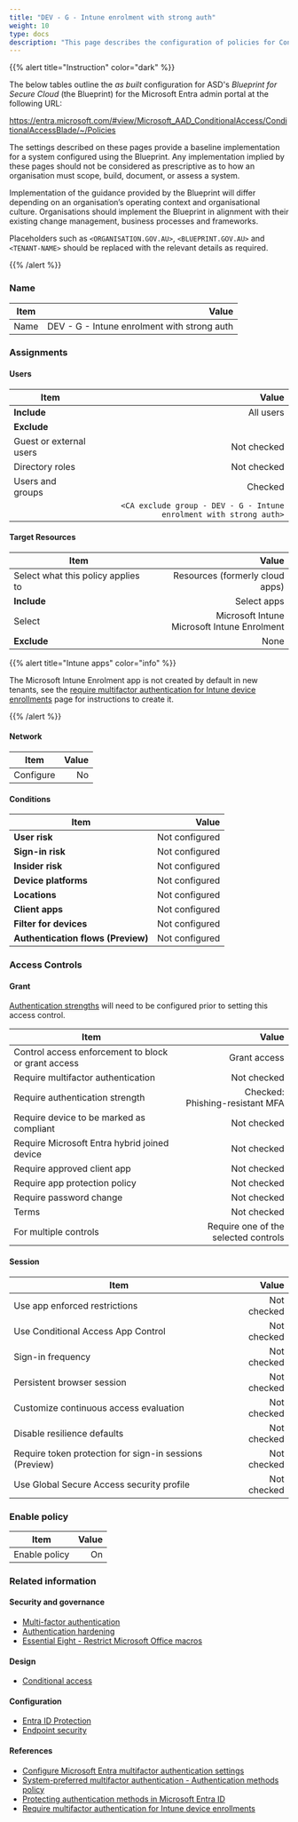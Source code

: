 ```yaml
---
title: "DEV - G - Intune enrolment with strong auth"
weight: 10
type: docs
description: "This page describes the configuration of policies for Conditional Access within Microsoft Entra ID associated with systems built according to the guidance provided by ASD's Blueprint for Secure Cloud."
---
```


{{% alert title="Instruction" color="dark" %}}

The below tables outline the _as built_ configuration for ASD's _Blueprint for Secure Cloud_ (the Blueprint) for the Microsoft Entra admin portal at the following URL:

<https://entra.microsoft.com/#view/Microsoft_AAD_ConditionalAccess/ConditionalAccessBlade/~/Policies>

The settings described on these pages provide a baseline implementation for a system configured using the Blueprint. Any implementation implied by these pages should not be considered as prescriptive as to how an organisation must scope, build, document, or assess a system.

Implementation of the guidance provided by the Blueprint will differ depending on an organisation’s operating context and organisational culture. Organisations should implement the Blueprint in alignment with their existing change management, business processes and frameworks.

Placeholders such as `<ORGANISATION.GOV.AU>`, `<BLUEPRINT.GOV.AU>` and `<TENANT-NAME>` should be replaced with the relevant details as required.

{{% /alert %}}

### Name

| Item |                                       Value |
| ---- | ------------------------------------------: |
| Name | DEV - G - Intune enrolment with strong auth |

### Assignments

#### Users

| Item                    |                                                              Value |
| ----------------------- | -----------------------------------------------------------------: |
| **Include**             |                                                          All users |
| **Exclude**             |                                                                    |
| Guest or external users |                                                        Not checked |
| Directory roles         |                                                        Not checked |
| Users and groups        |                                                            Checked |
|                         | `<CA exclude group - DEV - G - Intune enrolment with strong auth>` |

#### Target Resources

| Item                               |                                          Value |
| ---------------------------------- | ---------------------------------------------: |
| Select what this policy applies to |                Resources (formerly cloud apps) |
| **Include**                        |                                    Select apps |
| Select                             | Microsoft Intune<br>Microsoft Intune Enrolment |
| **Exclude**                        |                                           None |

{{% alert title="Intune apps" color="info" %}}

The Microsoft Intune Enrolment app is not created by default in new tenants, see the [require multifactor authentication for Intune device enrollments](https://learn.microsoft.com/en-au/mem/intune/enrollment/multi-factor-authentication#configure-intune-to-require-multifactor-authentication-at-device-enrollment) page for instructions to create it.

{{% /alert %}}

#### Network

| Item      | Value |
| --------- | ----: |
| Configure |    No |

#### Conditions

| Item                               |          Value |
| ---------------------------------- | -------------: |
| **User risk**                      | Not configured |
| **Sign-in risk**                   | Not configured |
| **Insider risk**                   | Not configured |
| **Device platforms**               | Not configured |
| **Locations**                      | Not configured |
| **Client apps**                    | Not configured |
| **Filter for devices**             | Not configured |
| **Authentication flows (Preview)** | Not configured |

### Access Controls

#### Grant

[Authentication strengths](/configuration/entra-id/protection/conditional-access/authentication-strengths) will need to be configured prior to setting this access control.

| Item                                                |                                Value |
| --------------------------------------------------- | -----------------------------------: |
| Control access enforcement to block or grant access |                         Grant access |
| Require multifactor authentication                  |                          Not checked |
| Require authentication strength                     |   Checked:<br>Phishing-resistant MFA |
| Require device to be marked as compliant            |                          Not checked |
| Require Microsoft Entra hybrid joined device        |                          Not checked |
| Require approved client app                         |                          Not checked |
| Require app protection policy                       |                          Not checked |
| Require password change                             |                          Not checked |
| Terms                                               |                          Not checked |
| For multiple controls                               | Require one of the selected controls |

#### Session

| Item                                                    |       Value |
| ------------------------------------------------------- | ----------: |
| Use app enforced restrictions                           | Not checked |
| Use Conditional Access App Control                      | Not checked |
| Sign-in frequency                                       | Not checked |
| Persistent browser session                              | Not checked |
| Customize continuous access evaluation                  | Not checked |
| Disable resilience defaults                             | Not checked |
| Require token protection for sign-in sessions (Preview) | Not checked |
| Use Global Secure Access security profile               | Not checked |

### Enable policy

| Item          | Value |
| ------------- | ----: |
| Enable policy |    On |

### Related information

#### Security and governance

- [Multi-factor authentication](/security-and-governance/essential-eight/multi-factor-authentication)
- [Authentication hardening](/security-and-governance/system-security-plan/system-hardening-authentication)
- [Essential Eight - Restrict Microsoft Office macros](/security-and-governance/essential-eight/restrict-microsoft-office-macros)

#### Design

- [Conditional access](/design/platform/identity/conditional-access)

#### Configuration

- [Entra ID Protection](/configuration/entra-id/protection)
- [Endpoint security](/configuration/intune/endpoint-security)

#### References

- [Configure Microsoft Entra multifactor authentication settings](https://learn.microsoft.comentra/identity/authentication/howto-mfa-mfasettings)
- [System-preferred multifactor authentication - Authentication methods policy](https://learn.microsoft.com/entra/identity/authentication/concept-system-preferred-multifactor-authentication)
- [Protecting authentication methods in Microsoft Entra ID](https://learn.microsoft.com/entra/identity/authentication/concept-authentication-default-enablement)
- [Require multifactor authentication for Intune device enrollments](https://learn.microsoft.com/en-au/mem/intune/enrollment/multi-factor-authentication#configure-intune-to-require-multifactor-authentication-at-device-enrollment)

